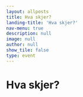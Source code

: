 ```yaml
---
layout: allposts
title: Hva skjer?
landing-title: 'Hva skjer?'
nav-menu: true
description: null
image: null
author: null
show_tile: false
type: event
---
```


<h1>Hva skjer?</h1>
